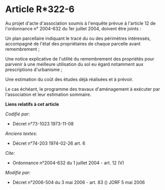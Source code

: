 # Article R*322-6

Au projet d'acte d'association soumis à l'enquête prévue à l'article 12 de l'ordonnance n° 2004-632 du 1er juillet 2004,
doivent être joints : 

Un plan parcellaire indiquant le tracé du ou des périmètres intéressés, accompagné de l'état des propriétaires de chaque
parcelle avant remembrement ; 

Une notice explicative de l'utilité du remembrement des propriétés pour parvenir à une meilleure utilisation du sol eu égard
notamment aux prescriptions d'urbanisme ; 

Une estimation du coût des études déjà réalisées et à prévoir. 

Le cas échéant, le programme des travaux d'aménagement à exécuter par l'association et leur estimation sommaire.

**Liens relatifs à cet article**

_Codifié par_:

  - Décret n°73-1023 1973-11-08

_Anciens textes_:

  - Décret n°74-203 1974-02-26 art. 6

_Cite_:

  - Ordonnance n°2004-632 du 1 juillet 2004 - art. 12 (V)

_Modifié par_:

  - Décret n°2006-504 du 3 mai 2006 - art. 83 () JORF 5 mai 2006
